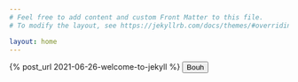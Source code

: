 ```yaml
---
# Feel free to add content and custom Front Matter to this file.
# To modify the layout, see https://jekyllrb.com/docs/themes/#overriding-theme-defaults

layout: home
---
```

{% post_url 2021-06-26-welcome-to-jekyll %}
<button name="button" onclick="/jekyll/update/2021/06/26/welcome-to-jekyll.html">Bouh</button>